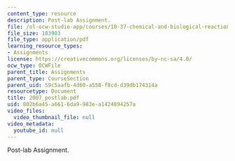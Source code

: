 ```yaml
---
content_type: resource
description: Post-lab Assignment.
file: /ol-ocw-studio-app/courses/10-37-chemical-and-biological-reaction-engineering-spring-2007/802b6a45a6616da9983ea1424894257a_2007_postlab.pdf
file_size: 183903
file_type: application/pdf
learning_resource_types:
- Assignments
license: https://creativecommons.org/licenses/by-nc-sa/4.0/
ocw_type: OCWFile
parent_title: Assignments
parent_type: CourseSection
parent_uid: 59c5aafb-4d60-a558-f8cd-d39db174314a
resourcetype: Document
title: 2007_postlab.pdf
uid: 802b6a45-a661-6da9-983e-a1424894257a
video_files:
  video_thumbnail_file: null
video_metadata:
  youtube_id: null
---
```

Post-lab Assignment.
